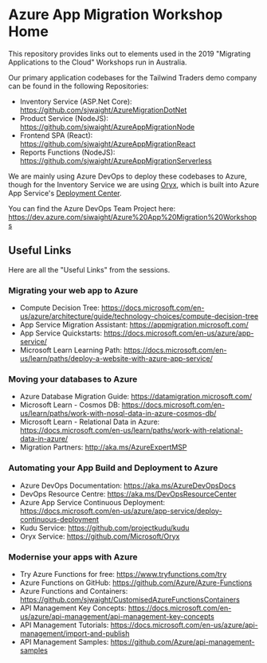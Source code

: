 # Azure App Migration Workshop Home

This repository provides links out to elements used in the 2019 "Migrating Applications to the Cloud" Workshops run in Australia.

Our primary application codebases for the Tailwind Traders demo company can be found in the following Repositories:

- Inventory Service (ASP.Net Core): https://github.com/sjwaight/AzureMigrationDotNet
- Product Service (NodeJS): https://github.com/sjwaight/AzureAppMigrationNode
- Frontend SPA (React): https://github.com/sjwaight/AzureAppMigrationReact
- Reports Functions (NodeJS): https://github.com/sjwaight/AzureAppMigrationServerless

We are mainly using Azure DevOps to deploy these codebases to Azure, though for the Inventory Service we are using [Oryx](https://github.com/Microsoft/Oryx), which is built into Azure App Service's [Deployment Center](https://docs.microsoft.com/en-us/azure/app-service/deploy-continuous-deployment).

You can find the Azure DevOps Team Project here: https://dev.azure.com/siwaight/Azure%20App%20Migration%20Workshops

## Useful Links

Here are all the "Useful Links" from the sessions.

### Migrating your web app to Azure

- Compute Decision Tree: https://docs.microsoft.com/en-us/azure/architecture/guide/technology-choices/compute-decision-tree
- App Service Migration Assistant: https://appmigration.microsoft.com/
- App Service Quickstarts: https://docs.microsoft.com/en-us/azure/app-service/
- Microsoft Learn Learning Path: https://docs.microsoft.com/en-us/learn/paths/deploy-a-website-with-azure-app-service/

### Moving your databases to Azure

- Azure Database Migration Guide: https://datamigration.microsoft.com/
- Microsoft Learn - Cosmos DB: https://docs.microsoft.com/en-us/learn/paths/work-with-nosql-data-in-azure-cosmos-db/
- Microsoft Learn - Relational Data in Azure: https://docs.microsoft.com/en-us/learn/paths/work-with-relational-data-in-azure/
- Migration Partners: http://aka.ms/AzureExpertMSP

### Automating your App Build and Deployment to Azure

- Azure DevOps Documentation: https://aka.ms/AzureDevOpsDocs
- DevOps Resource Centre: https://aka.ms/DevOpsResourceCenter
- Azure App Service Continuous Deployment: https://docs.microsoft.com/en-us/azure/app-service/deploy-continuous-deployment
- Kudu Service: https://github.com/projectkudu/kudu 
- Oryx Service: https://github.com/Microsoft/Oryx

### Modernise your apps with Azure

- Try Azure Functions for free: https://www.tryfunctions.com/try
- Azure Functions on GitHub: https://github.com/Azure/Azure-Functions
- Azure Functions and Containers: https://github.com/sjwaight/CustomisedAzureFunctionsContainers
- API Management Key Concepts: https://docs.microsoft.com/en-us/azure/api-management/api-management-key-concepts
- API Management Tutorials: https://docs.microsoft.com/en-us/azure/api-management/import-and-publish
- API Management Samples: https://github.com/Azure/api-management-samples
